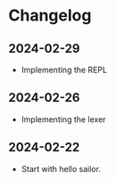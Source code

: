# Changelog

## 2024-02-29
- Implementing the REPL

## 2024-02-26
- Implementing the lexer

## 2024-02-22
- Start with hello sailor.

